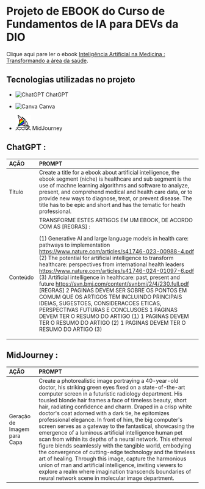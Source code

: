 <h1>
    <span> Projeto de EBOOK do Curso de Fundamentos de IA para DEVs da DIO</span>
</h1>

Clique aqui pare ler o ebook [Inteligência Artificial na Medicina : Transformando a área da saúde](https://www.dio.me/).

## Tecnologias utilizadas no projeto
- <img src="https://github.com/simple-icons/simple-icons/blob/develop/icons/openai.svg" alt="ChatGPT" width="40" height="40"/> ChatGPT

- <img src="https://github.com/simple-icons/simple-icons/blob/develop/icons/canva.svg" alt="Canva" width="40" height="40"/> Canva
  
- <img src="https://raw.githubusercontent.com/lucianeb/ebook_dio/main/midjourney.svg" alt="MidJourney" width="40" height="40"/> MidJourney

## ChatGPT :
<table>
  <thead>
    <tr align="left">
      <th>AÇÃO</th>
      <th>PROMPT</th>
    </tr>
  </thead>
  <tbody align="left">
    <tr>
      <td>Título</td>
      <td>Create a title for a ebook about artificial intelligence, the ebook segment (niche) is healthcare and sub segment is  the use of machne learning algorithms and software to analyze, present, and comprehend medical and health care data, or to provide new ways to diagnose, treat, or prevent disease. The title has to be epic and short and has the tematic for heath professional.</td>
    </tr>
    <tr>
      <td>Conteúdo</td>
      <td>TRANSFORME ESTES ARTIGOS EM UM EBOOK, DE ACORDO COM AS [REGRAS] :
          
(1) Generative AI and large language models in health care: pathways to implementation https://www.nature.com/articles/s41746-023-00988-4.pdf                                   
(2) The potential for artificial intelligence to transform healthcare: perspectives from international health leaders https://www.nature.com/articles/s41746-024-01097-6.pdf
(3) Artificial intelligence in healthcare: past, present and future  https://svn.bmj.com/content/svnbmj/2/4/230.full.pdf                                      
[REGRAS] 
2 PAGINAS DEVEM SER SOBRE OS PONTOS EM COMUM QUE OS ARTIGOS TEM INCLUINDO PRINCIPAIS IDEIAS, SUGESTOES, CONSIDERACOES ETICAS, PERSPECTIVAS FUTURAS E CONCLUSOES
1 PAGINAS DEVEM TER O RESUMO DO ARTIGO (1)
1 PAGINAS DEVEM TER O RESUMO DO ARTIGO (2)
1 PAGINAS DEVEM TER O RESUMO DO ARTIGO (3)
</td>
        </tbody>
</table>

## MidJourney :
<table>
  <thead>
    <tr align="left">
      <th>AÇÃO</th>
      <th>PROMPT</th>
    </tr>
  </thead>
  <tbody align="left">
    <tr>
      <td>Geração de Imagem para Capa</td>
      <td>Create a photorealistic image portraying a 40-year-old doctor, his striking green eyes fixed on a state-of-the-art computer screen in a futuristic radiology department. His tousled blonde hair frames a face of timeless beauty, short hair, radiating confidence and charm. Draped in a crisp white doctor's coat adorned with a dark tie, he epitomizes professional elegance. In front of  him, the big computer's screen serves as a gateway to the fantastical, showcasing the emergence of a luminous artificial intelligence human pet scan from within its depths of a neural network. This ethereal figure blends seamlessly with the tangible world, embodying the convergence of cutting-edge technology and the timeless art of healing. Through this image, capture the harmonious union of man and artificial intelligence, inviting viewers to explore a realm where imagination transcends boundaries of neural network scene in molecular image department.</td>
    </tr>

